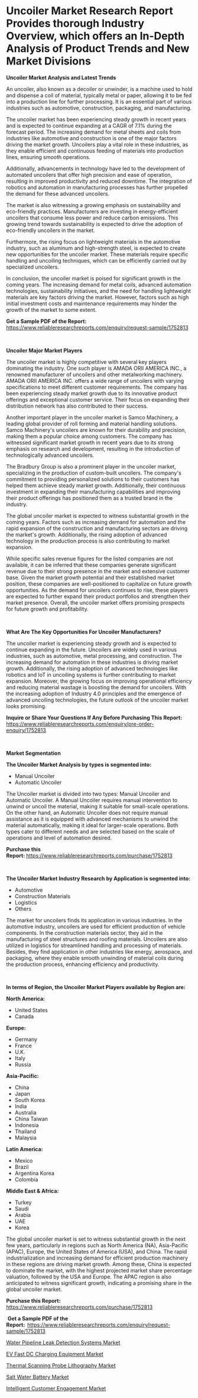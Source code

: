 <p><h1>Uncoiler Market Research Report Provides thorough Industry Overview, which offers an In-Depth Analysis of Product Trends and New Market Divisions</h1></p><p><strong>Uncoiler Market Analysis and Latest Trends</strong></p>
<p><p>An uncoiler, also known as a decoiler or unwinder, is a machine used to hold and dispense a coil of material, typically metal or paper, allowing it to be fed into a production line for further processing. It is an essential part of various industries such as automotive, construction, packaging, and manufacturing.</p><p>The uncoiler market has been experiencing steady growth in recent years and is expected to continue expanding at a CAGR of 7.1% during the forecast period. The increasing demand for metal sheets and coils from industries like automotive and construction is one of the major factors driving the market growth. Uncoilers play a vital role in these industries, as they enable efficient and continuous feeding of materials into production lines, ensuring smooth operations.</p><p>Additionally, advancements in technology have led to the development of automated uncoilers that offer high precision and ease of operation, resulting in improved productivity and reduced downtime. The integration of robotics and automation in manufacturing processes has further propelled the demand for these advanced uncoilers.</p><p>The market is also witnessing a growing emphasis on sustainability and eco-friendly practices. Manufacturers are investing in energy-efficient uncoilers that consume less power and reduce carbon emissions. This growing trend towards sustainability is expected to drive the adoption of eco-friendly uncoilers in the market.</p><p>Furthermore, the rising focus on lightweight materials in the automotive industry, such as aluminum and high-strength steel, is expected to create new opportunities for the uncoiler market. These materials require specific handling and uncoiling techniques, which can be efficiently carried out by specialized uncoilers.</p><p>In conclusion, the uncoiler market is poised for significant growth in the coming years. The increasing demand for metal coils, advanced automation technologies, sustainability initiatives, and the need for handling lightweight materials are key factors driving the market. However, factors such as high initial investment costs and maintenance requirements may hinder the growth of the market to some extent.</p></p>
<p><strong>Get a Sample PDF of the Report:&nbsp;</strong> <a href="https://www.reliableresearchreports.com/enquiry/request-sample/1752813">https://www.reliableresearchreports.com/enquiry/request-sample/1752813</a></p>
<p>&nbsp;</p>
<p><strong>Uncoiler Major Market Players</strong></p>
<p><p>The uncoiler market is highly competitive with several key players dominating the industry. One such player is AMADA ORII AMERICA INC., a renowned manufacturer of uncoilers and other metalworking machinery. AMADA ORII AMERICA INC. offers a wide range of uncoilers with varying specifications to meet different customer requirements. The company has been experiencing steady market growth due to its innovative product offerings and exceptional customer service. Their focus on expanding their distribution network has also contributed to their success.</p><p>Another important player in the uncoiler market is Samco Machinery, a leading global provider of roll forming and material handling solutions. Samco Machinery's uncoilers are known for their durability and precision, making them a popular choice among customers. The company has witnessed significant market growth in recent years due to its strong emphasis on research and development, resulting in the introduction of technologically advanced uncoilers.</p><p>The Bradbury Group is also a prominent player in the uncoiler market, specializing in the production of custom-built uncoilers. The company's commitment to providing personalized solutions to their customers has helped them achieve steady market growth. Additionally, their continuous investment in expanding their manufacturing capabilities and improving their product offerings has positioned them as a trusted brand in the industry.</p><p>The global uncoiler market is expected to witness substantial growth in the coming years. Factors such as increasing demand for automation and the rapid expansion of the construction and manufacturing sectors are driving the market's growth. Additionally, the rising adoption of advanced technology in the production process is also contributing to market expansion.</p><p>While specific sales revenue figures for the listed companies are not available, it can be inferred that these companies generate significant revenue due to their strong presence in the market and extensive customer base. Given the market growth potential and their established market position, these companies are well-positioned to capitalize on future growth opportunities. As the demand for uncoilers continues to rise, these players are expected to further expand their product portfolios and strengthen their market presence. Overall, the uncoiler market offers promising prospects for future growth and profitability.</p></p>
<p>&nbsp;</p>
<p><strong>What Are The Key Opportunities For Uncoiler Manufacturers?</strong></p>
<p><p>The uncoiler market is experiencing steady growth and is expected to continue expanding in the future. Uncoilers are widely used in various industries, such as automotive, metal processing, and construction. The increasing demand for automation in these industries is driving market growth. Additionally, the rising adoption of advanced technologies like robotics and IoT in uncoiling systems is further contributing to market expansion. Moreover, the growing focus on improving operational efficiency and reducing material wastage is boosting the demand for uncoilers. With the increasing adoption of Industry 4.0 principles and the emergence of advanced uncoiling technologies, the future outlook of the uncoiler market looks promising.</p></p>
<p><strong>Inquire or Share Your Questions If Any Before Purchasing This Report:</strong> <a href="https://www.reliableresearchreports.com/enquiry/pre-order-enquiry/1752813">https://www.reliableresearchreports.com/enquiry/pre-order-enquiry/1752813</a></p>
<p>&nbsp;</p>
<p><strong>Market Segmentation</strong></p>
<p><strong>The Uncoiler Market Analysis by types is segmented into:</strong></p>
<p><ul><li>Manual Uncoiler</li><li>Automatic Uncoiler</li></ul></p>
<p><p>The Uncoiler market is divided into two types: Manual Uncoiler and Automatic Uncoiler. A Manual Uncoiler requires manual intervention to unwind or uncoil the material, making it suitable for small-scale operations. On the other hand, an Automatic Uncoiler does not require manual assistance as it is equipped with advanced mechanisms to unwind the material automatically, making it ideal for larger-scale operations. Both types cater to different needs and are selected based on the scale of operations and level of automation desired.</p></p>
<p><strong>Purchase this Report:&nbsp;</strong><a href="https://www.reliableresearchreports.com/purchase/1752813">https://www.reliableresearchreports.com/purchase/1752813</a></p>
<p>&nbsp;</p>
<p><strong>The Uncoiler Market Industry Research by Application is segmented into:</strong></p>
<p><ul><li>Automotive</li><li>Construction Materials</li><li>Logistics</li><li>Others</li></ul></p>
<p><p>The market for uncoilers finds its application in various industries. In the automotive industry, uncoilers are used for efficient production of vehicle components. In the construction materials sector, they aid in the manufacturing of steel structures and roofing materials. Uncoilers are also utilized in logistics for streamlined handling and processing of materials. Besides, they find application in other industries like energy, aerospace, and packaging, where they enable smooth unwinding of material coils during the production process, enhancing efficiency and productivity.</p></p>
<p>&nbsp;</p>
<p><strong>In terms of Region, the Uncoiler Market Players available by Region are:</strong></p>
<p>
    <p> <strong> North America: </strong>
        <ul>
            <li>United States</li>
            <li>Canada</li>
        </ul>
        </p> 
    <p> <strong> Europe: </strong>
        <ul>
            <li>Germany</li>
            <li>France</li>
            <li>U.K.</li>
            <li>Italy</li>
            <li>Russia</li>
        </ul>
        </p> 
    <p> <strong> Asia-Pacific: </strong>
        <ul>
            <li>China</li>
            <li>Japan</li>
            <li>South Korea</li>
            <li>India</li>
            <li>Australia</li>
            <li>China Taiwan</li>
            <li>Indonesia</li>
            <li>Thailand</li>
            <li>Malaysia</li>
        </ul>
        </p> 
    <p> <strong> Latin America: </strong>
        <ul>
            <li>Mexico</li>
            <li>Brazil</li>
            <li>Argentina Korea</li>
            <li>Colombia</li>
        </ul>
        </p> 
    <p> <strong> Middle East & Africa: </strong>
        <ul>
            <li>Turkey</li>
            <li>Saudi</li>
            <li>Arabia</li>
            <li>UAE</li>
            <li>Korea</li>
        </ul>
    </p>
    </p>
<p><p>The global uncoiler market is set to witness substantial growth in the next few years, particularly in regions such as North America (NA), Asia-Pacific (APAC), Europe, the United States of America (USA), and China. The rapid industrialization and increasing demand for efficient production machinery in these regions are driving market growth. Among these, China is expected to dominate the market, with the highest projected market share percentage valuation, followed by the USA and Europe. The APAC region is also anticipated to witness significant growth, indicating a promising share in the global uncoiler market.</p></p>
<p><strong>Purchase this Report: </strong><a href="https://www.reliableresearchreports.com/purchase/1752813">https://www.reliableresearchreports.com/purchase/1752813</a></p>
<p>&nbsp;<strong>Get a Sample PDF of the Report:&nbsp;&nbsp;</strong><a href="https://www.reliableresearchreports.com/enquiry/request-sample/1752813">https://www.reliableresearchreports.com/enquiry/request-sample/1752813</a></p>
<p><strong></strong></p>
<p><p><a href="https://medium.com/@caligoldner/water-pipeline-leak-detection-systems-market-outlook-industry-overview-and-forecast-2024-to-2031-599c8d59cabc">Water Pipeline Leak Detection Systems Market</a></p><p><a href="https://medium.com/@caligoldner/ev-fast-dc-charging-equipment-market-insights-into-market-cagr-market-trends-and-growth-4f87d44ba8cc">EV Fast DC Charging Equipment Market</a></p><p><a href="https://github.com/aliciawhite5576/Market-Research-Report-List-2/blob/main/thermal-scanning-probe-lithography-market.md">Thermal Scanning Probe Lithography Market</a></p><p><a href="https://www.linkedin.com/pulse/salt-water-battery-market-size-furnishes-valuable-information-mpgqe?trackingId=mHQ4tSUISqOarWnDcbrDQQ%3D%3D">Salt Water Battery Market</a></p><p><a href="https://www.linkedin.com/pulse/intelligent-customer-engagement-market-research-report-57m8e?trackingId=LmyWG4UwRIydH2jMYuMv1Q%3D%3D">Intelligent Customer Engagement Market</a></p></p>